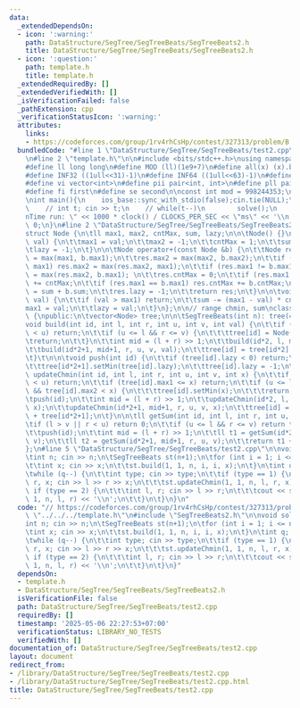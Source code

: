```yaml
---
data:
  _extendedDependsOn:
  - icon: ':warning:'
    path: DataStructure/SegTree/SegTreeBeats/SegTreeBeats2.h
    title: DataStructure/SegTree/SegTreeBeats/SegTreeBeats2.h
  - icon: ':question:'
    path: template.h
    title: template.h
  _extendedRequiredBy: []
  _extendedVerifiedWith: []
  _isVerificationFailed: false
  _pathExtension: cpp
  _verificationStatusIcon: ':warning:'
  attributes:
    links:
    - https://codeforces.com/group/1rv4rhCsHp/contest/327313/problem/B
  bundledCode: "#line 1 \"DataStructure/SegTree/SegTreeBeats/test2.cpp\"\n// https://codeforces.com/group/1rv4rhCsHp/contest/327313/problem/B\n\
    \n#line 2 \"template.h\"\n\n#include <bits/stdc++.h>\nusing namespace std;\n \n\
    #define ll long long\n#define MOD (ll)(1e9+7)\n#define all(x) (x).begin(),(x).end()\n\
    #define INF32 ((1ull<<31)-1)\n#define INF64 ((1ull<<63)-1)\n#define inf (ll)1e18\n\
    #define vi vector<int>\n#define pii pair<int, int>\n#define pll pair<ll, ll>\n\
    #define fi first\n#define se second\n\nconst int mod = 998244353;\n\nvoid solve();\n\
    \nint main(){\n    ios_base::sync_with_stdio(false);cin.tie(NULL);\n    // cin.exceptions(cin.failbit);\n\
    \    // int t; cin >> t;\n    // while(t--)\n        solve();\n    cerr << \"\\\
    nTime run: \" << 1000 * clock() / CLOCKS_PER_SEC << \"ms\" << '\\n';\n    return\
    \ 0;\n}\n#line 2 \"DataStructure/SegTree/SegTreeBeats/SegTreeBeats2.h\"\n\n\n\
    struct Node {\n\tll max1, max2, cntMax, sum, lazy;\n\n\tNode() {}\n\n\tNode(int\
    \ val) {\n\t\tmax1 = val;\n\t\tmax2 = -1;\n\t\tcntMax = 1;\n\t\tsum = val;\n\t\
    \tlazy = -1;\n\t}\n\n\tNode operator+(const Node &b) {\n\t\tNode res;\n\t\tres.max1\
    \ = max(max1, b.max1);\n\t\tres.max2 = max(max2, b.max2);\n\t\tif (res.max1 !=\
    \ max1) res.max2 = max(res.max2, max1);\n\t\tif (res.max1 != b.max1) res.max2\
    \ = max(res.max2, b.max1); \n\t\tres.cntMax = 0;\n\t\tif (res.max1 == max1) res.cntMax\
    \ += cntMax;\n\t\tif (res.max1 == b.max1) res.cntMax += b.cntMax;\n\t\tres.sum\
    \ = sum + b.sum;\n\t\tres.lazy = -1;\n\t\treturn res;\n\t}\n\n\tvoid setMin(int\
    \ val) {\n\t\tif (val > max1) return;\n\t\tsum -= (max1 - val) * cntMax;\n\t\t\
    max1 = val;\n\t\tlazy = val;\n\t}\n};\n\n// range chmin, sum\nclass SegTreeBeats\
    \ {\npublic:\n\tvector<Node> tree;\n\n\tSegTreeBeats(int n): tree(4*n) {}\n\n\t\
    void build(int id, int l, int r, int u, int v, int val) {\n\t\tif (l > v || r\
    \ < u) return;\n\t\tif (u <= l && r <= v) {\n\t\t\ttree[id] = Node(val);\n\t\t\
    \treturn;\n\t\t}\n\t\tint mid = (l + r) >> 1;\n\t\tbuild(id*2, l, mid, u, v, val);\n\
    \t\tbuild(id*2+1, mid+1, r, u, v, val);\n\t\ttree[id] = tree[id*2] + tree[id*2+1];\n\
    \t}\t\n\n\tvoid push(int id) {\n\t\tif (tree[id].lazy < 0) return;\n\t\ttree[id*2].setMin(tree[id].lazy);\n\
    \t\ttree[id*2+1].setMin(tree[id].lazy);\n\t\ttree[id].lazy = -1;\n\t}\n\n\tvoid\
    \ updateChmin(int id, int l, int r, int u, int v, int x) {\n\t\tif (l > v || r\
    \ < u) return;\n\t\tif (tree[id].max1 <= x) return;\n\t\tif (u <= l && r <= v\
    \ && tree[id].max2 < x) {\n\t\t\ttree[id].setMin(x);\n\t\t\treturn;\n\t\t}\n\t\
    \tpush(id);\n\t\tint mid = (l + r) >> 1;\n\t\tupdateChmin(id*2, l, mid, u, v,\
    \ x);\n\t\tupdateChmin(id*2+1, mid+1, r, u, v, x);\n\t\ttree[id] = tree[id*2]\
    \ + tree[id*2+1];\n\t}\n\n\tll getSum(int id, int l, int r, int u, int v) {\n\t\
    \tif (l > v || r < u) return 0;\n\t\tif (u <= l && r <= v) return tree[id].sum;\n\
    \t\tpush(id);\n\t\tint mid = (l + r) >> 1;\n\t\tll t1 = getSum(id*2, l, mid, u,\
    \ v);\n\t\tll t2 = getSum(id*2+1, mid+1, r, u, v);\n\t\treturn t1 + t2;\n\t}\n\
    };\n#line 5 \"DataStructure/SegTree/SegTreeBeats/test2.cpp\"\n\nvoid solve() {\n\
    \tint n; cin >> n;\n\tSegTreeBeats st(n+1);\n\tfor (int i = 1; i <= n; i++) {\n\
    \t\tint x; cin >> x;\n\t\tst.build(1, 1, n, i, i, x);\n\t}\n\tint q; cin >> q;\n\
    \twhile (q--) {\n\t\tint type; cin >> type;\n\t\tif (type == 1) {\n\t\t\tint l,\
    \ r, x; cin >> l >> r >> x;\n\t\t\tst.updateChmin(1, 1, n, l, r, x);\n\t\t} else\
    \ if (type == 2) {\n\t\t\tint l, r; cin >> l >> r;\n\t\t\tcout << st.getSum(1,\
    \ 1, n, l, r) << '\\n';\n\t\t}\n\t}\n}\n"
  code: "// https://codeforces.com/group/1rv4rhCsHp/contest/327313/problem/B\n\n#include\
    \ \"../../../template.h\"\n#include \"SegTreeBeats2.h\"\n\nvoid solve() {\n\t\
    int n; cin >> n;\n\tSegTreeBeats st(n+1);\n\tfor (int i = 1; i <= n; i++) {\n\t\
    \tint x; cin >> x;\n\t\tst.build(1, 1, n, i, i, x);\n\t}\n\tint q; cin >> q;\n\
    \twhile (q--) {\n\t\tint type; cin >> type;\n\t\tif (type == 1) {\n\t\t\tint l,\
    \ r, x; cin >> l >> r >> x;\n\t\t\tst.updateChmin(1, 1, n, l, r, x);\n\t\t} else\
    \ if (type == 2) {\n\t\t\tint l, r; cin >> l >> r;\n\t\t\tcout << st.getSum(1,\
    \ 1, n, l, r) << '\\n';\n\t\t}\n\t}\n}"
  dependsOn:
  - template.h
  - DataStructure/SegTree/SegTreeBeats/SegTreeBeats2.h
  isVerificationFile: false
  path: DataStructure/SegTree/SegTreeBeats/test2.cpp
  requiredBy: []
  timestamp: '2025-05-06 22:27:53+07:00'
  verificationStatus: LIBRARY_NO_TESTS
  verifiedWith: []
documentation_of: DataStructure/SegTree/SegTreeBeats/test2.cpp
layout: document
redirect_from:
- /library/DataStructure/SegTree/SegTreeBeats/test2.cpp
- /library/DataStructure/SegTree/SegTreeBeats/test2.cpp.html
title: DataStructure/SegTree/SegTreeBeats/test2.cpp
---
```

